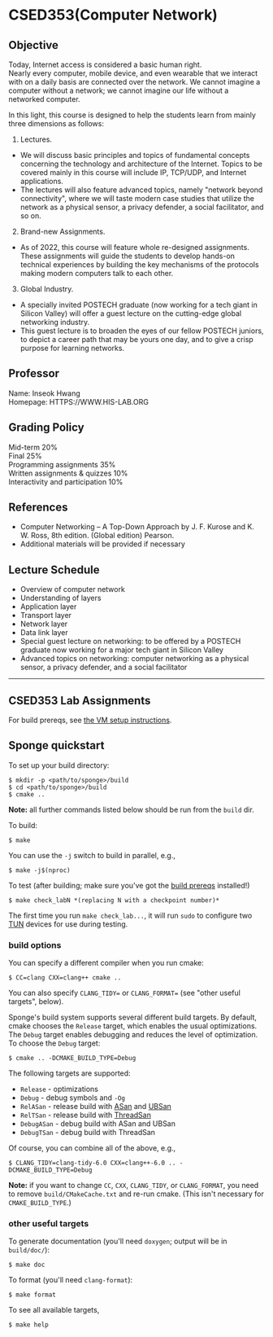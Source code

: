 # CSED353(Computer Network)

## Objective
Today, Internet access is considered a basic human right.\
Nearly every computer, mobile device, and even wearable that we interact with on a daily basis are connected over the network. We cannot imagine a computer without a network; we cannot imagine our life without a networked computer.

In this light, this course is designed to help the students learn from mainly three dimensions as follows:
1. Lectures. 
- We will discuss basic principles and topics of fundamental concepts concerning the technology and architecture of the Internet. Topics to be covered mainly in this course will include IP, TCP/UDP, and Internet applications. 
- The lectures will also feature advanced topics, namely "network beyond connectivity", where we will taste modern case studies that utilize the network as a physical sensor, a privacy defender, a social facilitator, and so on.

2. Brand-new Assignments. 
- As of 2022, this course will feature whole re-designed assignments. These assignments will guide the students to develop hands-on technical experiences by building the key mechanisms of the protocols making modern computers talk to each other.

3. Global Industry. 
- A specially invited POSTECH graduate (now working for a tech giant in Silicon Valley) will offer a guest lecture on the cutting-edge global networking industry.
- This guest lecture is to broaden the eyes of our fellow POSTECH juniors, to depict a career path that may be yours one day, and to give a crisp purpose for learning networks.

## Professor
Name: Inseok Hwang\
Homepage: HTTPS://WWW.HIS-LAB.ORG

## Grading Policy
Mid-term 20%\
Final 25%\
Programming assignments 35%\
Written assignments & quizzes 10%\
Interactivity and participation 10%

## References
- Computer Networking – A Top-Down Approach by J. F. Kurose and K. W. Ross, 8th edition. (Global edition) Pearson.
- Additional materials will be provided if necessary

## Lecture Schedule
- Overview of computer network 
- Understanding of layers
 - Application layer
 - Transport layer 
 - Network layer
 - Data link layer
- Special guest lecture on networking: to be offered by a POSTECH graduate now working for a major tech giant in Silicon Valley
- Advanced topics on networking: computer networking as a physical sensor, a privacy defender, and a social facilitator

---
## CSED353 Lab Assignments

For build prereqs, see [the VM setup instructions](http://tomahawk.postech.ac.kr/csed353/assignments/vm/virtualbox).

## Sponge quickstart

To set up your build directory:

	$ mkdir -p <path/to/sponge>/build
	$ cd <path/to/sponge>/build
	$ cmake ..

**Note:** all further commands listed below should be run from the `build` dir.

To build:

    $ make

You can use the `-j` switch to build in parallel, e.g.,

    $ make -j$(nproc)

To test (after building; make sure you've got the [build prereqs](http://tomahawk.postech.ac.kr/csed353/assignments/vm/virtualbox) installed!)

    $ make check_labN *(replacing N with a checkpoint number)*

The first time you run `make check_lab...`, it will run `sudo` to configure two
[TUN](https://www.kernel.org/doc/Documentation/networking/tuntap.txt) devices for use during
testing.

### build options

You can specify a different compiler when you run cmake:

    $ CC=clang CXX=clang++ cmake ..

You can also specify `CLANG_TIDY=` or `CLANG_FORMAT=` (see "other useful targets", below).

Sponge's build system supports several different build targets. By default, cmake chooses the `Release`
target, which enables the usual optimizations. The `Debug` target enables debugging and reduces the
level of optimization. To choose the `Debug` target:

    $ cmake .. -DCMAKE_BUILD_TYPE=Debug

The following targets are supported:

- `Release` - optimizations
- `Debug` - debug symbols and `-Og`
- `RelASan` - release build with [ASan](https://en.wikipedia.org/wiki/AddressSanitizer) and
  [UBSan](https://developers.redhat.com/blog/2014/10/16/gcc-undefined-behavior-sanitizer-ubsan/)
- `RelTSan` - release build with
  [ThreadSan](https://developer.mozilla.org/en-US/docs/Mozilla/Projects/Thread_Sanitizer)
- `DebugASan` - debug build with ASan and UBSan
- `DebugTSan` - debug build with ThreadSan

Of course, you can combine all of the above, e.g.,

    $ CLANG_TIDY=clang-tidy-6.0 CXX=clang++-6.0 .. -DCMAKE_BUILD_TYPE=Debug

**Note:** if you want to change `CC`, `CXX`, `CLANG_TIDY`, or `CLANG_FORMAT`, you need to remove
`build/CMakeCache.txt` and re-run cmake. (This isn't necessary for `CMAKE_BUILD_TYPE`.)

### other useful targets

To generate documentation (you'll need `doxygen`; output will be in `build/doc/`):

    $ make doc

To format (you'll need `clang-format`):

    $ make format

To see all available targets,

    $ make help
